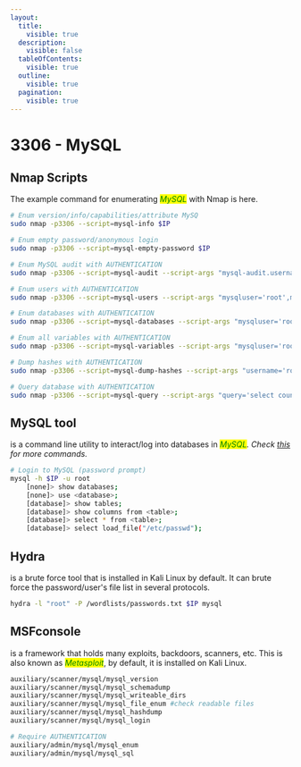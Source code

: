 ```yaml
---
layout:
  title:
    visible: true
  description:
    visible: false
  tableOfContents:
    visible: true
  outline:
    visible: true
  pagination:
    visible: true
---
```


# 3306 - MySQL

## Nmap Scripts

The example command for enumerating _<mark style="color:green;">MySQL</mark>_ with Nmap is here.

```bash
# Enum version/info/capabilities/attribute MySQ
sudo nmap -p3306 --script=mysql-info $IP

# Enum empty password/anonymous login
sudo nmap -p3306 --script=mysql-empty-password $IP

# Enum MySQL audit with AUTHENTICATION
sudo nmap -p3306 --script=mysql-audit --script-args "mysql-audit.username='root',mysql-audit.password='password123',mysql-audit.filename='/usr/share/nmap/nselib/data/mysql-cis.audit'" $IP

# Enum users with AUTHENTICATION
sudo nmap -p3306 --script=mysql-users --script-args "mysqluser='root',mysqlpass='password123'" $IP

# Enum databases with AUTHENTICATION
sudo nmap -p3306 --script=mysql-databases --script-args "mysqluser='root',mysqlpass='password123'" $IP

# Enum all variables with AUTHENTICATION
sudo nmap -p3306 --script=mysql-variables --script-args "mysqluser='root',mysqlpass='password123'" $IP

# Dump hashes with AUTHENTICATION
sudo nmap -p3306 --script=mysql-dump-hashes --script-args "username='root',password='password123'" $IP

# Query database with AUTHENTICATION
sudo nmap -p3306 --script=mysql-query --script-args "query='select count(*) from books.authors;',username='root',password='password123'" $IP
```

## MySQL tool

is a command line utility to interact/log into databases in _<mark style="color:green;">MySQL</mark>. Check_ [_this_](https://book.hacktricks.xyz/network-services-pentesting/pentesting-mysql#mysql-commands) _for more commands._

```bash
# Login to MySQL (password prompt)
mysql -h $IP -u root
    [none]> show databases;
    [none]> use <database>;
    [database]> show tables;
    [database]> show columns from <table>;
    [database]> select * from <table>;
    [database]> select load_file("/etc/passwd");
```

## Hydra

is a brute force tool that is installed in Kali Linux by default. It can brute force the password/user's file list in several protocols.

```bash
hydra -l "root" -P /wordlists/passwords.txt $IP mysql
```

## MSFconsole

is a framework that holds many exploits, backdoors, scanners, etc. This is also known as _<mark style="color:green;">Metasploit</mark>_, by default, it is installed on Kali Linux.

```bash
auxiliary/scanner/mysql/mysql_version
auxiliary/scanner/mysql/mysql_schemadump
auxiliary/scanner/mysql/mysql_writeable_dirs
auxiliary/scanner/mysql/mysql_file_enum #check readable files
auxiliary/scanner/mysql/mysql_hashdump
auxiliary/scanner/mysql/mysql_login

# Require AUTHENTICATION
auxiliary/admin/mysql/mysql_enum
auxiliary/admin/mysql/mysql_sql
```
